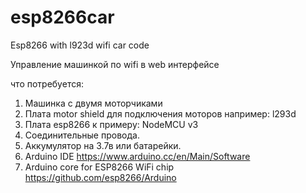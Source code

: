 # esp8266car
Esp8266 with l923d wifi car code

Управление машинкой по wifi в web интерфейсе

что потребуется:

1. Машинка с двумя моторчиками
2. Плата motor shield для подключения моторов например: l293d
3. Плата esp8266 к примеру: NodeMCU v3
4. Соединительные провода.
5. Аккумулятор на 3.7в или батарейки.
5. Arduino IDE https://www.arduino.cc/en/Main/Software
6. Arduino core for ESP8266 WiFi chip https://github.com/esp8266/Arduino
